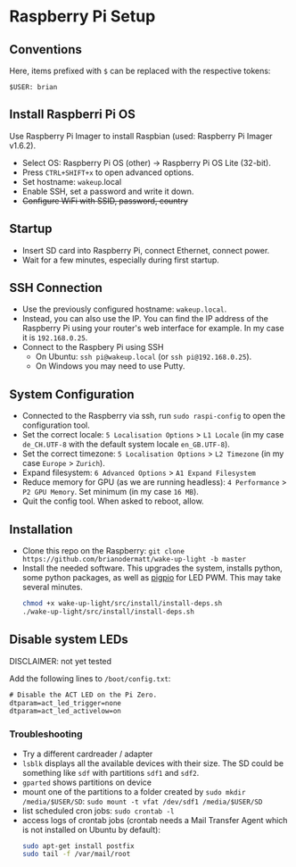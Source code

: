 # Raspberry Pi Setup
## Conventions
Here, items prefixed with `$` can be replaced with the respective tokens:
```
$USER: brian
```

## Install Raspberri Pi OS
Use Raspberry Pi Imager to install Raspbian (used: Raspberry Pi Imager v1.6.2).
- Select OS: Raspberry Pi OS (other) -> Raspberry Pi OS Lite (32-bit).
- Press `CTRL+SHIFT+x` to open advanced options.
- Set hostname: `wakeup`.local
- Enable SSH, set a password and write it down.
- ~~Configure WiFi with SSID, password, country~~

## Startup
- Insert SD card into Raspberry Pi, connect Ethernet, connect power.
- Wait for a few minutes, especially during first startup.

## SSH Connection
- Use the previously configured hostname: `wakeup.local`.
- Instead, you can also use the IP. You can find the IP address of the Raspberry Pi using your router's web interface for example. In my case it is `192.168.0.25`.
- Connect to the Raspbery Pi using SSH
    - On Ubuntu: `ssh pi@wakeup.local` (or `ssh pi@192.168.0.25`).
    - On Windows you may need to use Putty.

## System Configuration
- Connected to the Raspberry via ssh, run `sudo raspi-config` to open the configuration tool.
- Set the correct locale: `5 Localisation Options` > `L1 Locale` (in my case `de_CH.UTF-8` with the default system locale `en_GB.UTF-8`).
- Set the correct timezone: `5 Localisation Options` > `L2 Timezone` (in my case `Europe` > `Zurich`).
- Expand filesystem: `6 Advanced Options` > `A1 Expand Filesystem`
- Reduce memory for GPU (as we are running headless): `4 Performance` > `P2 GPU Memory`. Set minimum (in my case `16 MB`).
- Quit the config tool. When asked to reboot, allow.

## Installation
- Clone this repo on the Raspberry: `git clone https://github.com/brianodermatt/wake-up-light -b master`
- Install the needed software. This upgrades the system, installs python, some python packages, as well as [pigpio](https://github.com/joan2937/pigpio) for LED PWM. This may take several minutes.
    ```bash
    chmod +x wake-up-light/src/install/install-deps.sh
    ./wake-up-light/src/install/install-deps.sh
    ```

## Disable system LEDs
<!--(TODO)-->
DISCLAIMER: not yet tested 

Add the following lines to `/boot/config.txt`:
```txt
# Disable the ACT LED on the Pi Zero.
dtparam=act_led_trigger=none
dtparam=act_led_activelow=on
```

### Troubleshooting
- Try a different cardreader / adapter
- `lsblk` displays all the available devices with their size. The SD could be something like `sdf` with partitions `sdf1` and `sdf2`.
- `gparted` shows partitions on device
- mount one of the partitions to a folder created by `sudo mkdir /media/$USER/SD`: `sudo mount -t vfat /dev/sdf1 /media/$USER/SD`
- list scheduled cron jobs: `sudo crontab -l`
- access logs of crontab jobs (crontab needs a Mail Transfer Agent which is not installed on Ubuntu by default): 
  ```bash
  sudo apt-get install postfix
  sudo tail -f /var/mail/root
  ```
